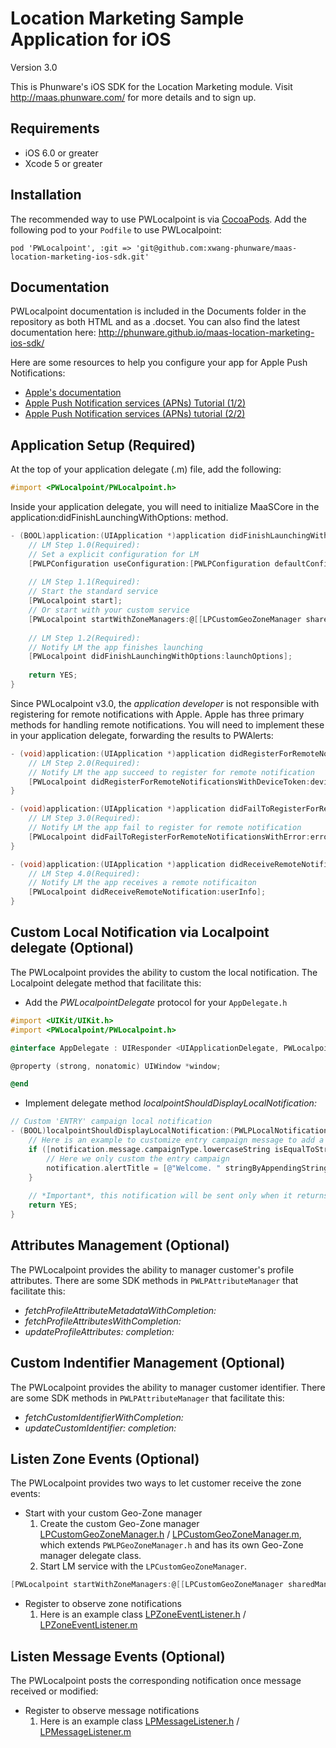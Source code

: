 Location Marketing Sample Application for iOS
==================

Version 3.0

This is Phunware's iOS SDK for the Location Marketing module. Visit http://maas.phunware.com/ for more details and to sign up.


Requirements
------------

- iOS 6.0 or greater
- Xcode 5 or greater



Installation
------------

The recommended way to use PWLocalpoint is via [CocoaPods](http://cocoapods.org). Add the following pod to your `Podfile` to use PWLocalpoint:
````
pod 'PWLocalpoint', :git => 'git@github.com:xwang-phunware/maas-location-marketing-ios-sdk.git'
````




Documentation
------------
PWLocalpoint documentation is included in the Documents folder in the repository as both HTML and as a .docset. You can also find the latest documentation here: http://phunware.github.io/maas-location-marketing-ios-sdk/

Here are some resources to help you configure your app for Apple Push Notifications:
- [Apple's documentation](https://developer.apple.com/library/ios/#documentation/NetworkingInternet/Conceptual/RemoteNotificationsPG/Introduction.html)
- [Apple Push Notification services (APNs) Tutorial (1/2)](http://www.raywenderlich.com/32960/apple-push-notification-services-in-ios-6-tutorial-part-1)
- [Apple Push Notification services (APNs) tutorial (2/2)](http://www.raywenderlich.com/32963/apple-push-notification-services-in-ios-6-tutorial-part-2)




Application Setup (Required)
-----------------
At the top of your application delegate (.m) file, add the following:

````objective-c
#import <PWLocalpoint/PWLocalpoint.h>
````

Inside your application delegate, you will need to initialize MaaSCore in the application:didFinishLaunchingWithOptions: method. 

````objective-c
- (BOOL)application:(UIApplication *)application didFinishLaunchingWithOptions:(NSDictionary *)launchOptions {
    // LM Step 1.0(Required):
    // Set a explicit configuration for LM
    [PWLPConfiguration useConfiguration:[PWLPConfiguration defaultConfiguration]];
    
    // LM Step 1.1(Required):
    // Start the standard service
    [PWLocalpoint start];
    // Or start with your custom service
    [PWLocalpoint startWithZoneManagers:@[[LPCustomGeoZoneManager sharedManager]]];
    
    // LM Step 1.2(Required):
    // Notify LM the app finishes launching
    [PWLocalpoint didFinishLaunchingWithOptions:launchOptions];
    
    return YES;
}
````

Since PWLocalpoint v3.0, the *application developer* is not responsible with registering for remote notifications with Apple. Apple has three primary methods for handling remote notifications. You will need to implement these in your application delegate, forwarding the results to PWAlerts:

````objective-c
- (void)application:(UIApplication *)application didRegisterForRemoteNotificationsWithDeviceToken:(NSData *)deviceToken {
    // LM Step 2.0(Required):
    // Notify LM the app succeed to register for remote notification
    [PWLocalpoint didRegisterForRemoteNotificationsWithDeviceToken:deviceToken];
}

- (void)application:(UIApplication *)application didFailToRegisterForRemoteNotificationsWithError:(NSError *)error {
    // LM Step 3.0(Required):
    // Notify LM the app fail to register for remote notification
    [PWLocalpoint didFailToRegisterForRemoteNotificationsWithError:error];
}

- (void)application:(UIApplication *)application didReceiveRemoteNotification:(NSDictionary *)userInfo {
    // LM Step 4.0(Required):
    // Notify LM the app receives a remote notificaiton
    [PWLocalpoint didReceiveRemoteNotification:userInfo];
}
````




Custom Local Notification via Localpoint delegate (Optional)
--------------

The PWLocalpoint provides the ability to custom the local notification. The Localpoint delegate method that facilitate this:
- Add the *PWLocalpointDelegate* protocol for your `AppDelegate.h`
````objective-c
#import <UIKit/UIKit.h>
#import <PWLocalpoint/PWLocalpoint.h>

@interface AppDelegate : UIResponder <UIApplicationDelegate, PWLocalpointDelegate>

@property (strong, nonatomic) UIWindow *window;

@end
````

- Implement delegate method *localpointShouldDisplayLocalNotification:*

````objective-c
// Custom 'ENTRY' campaign local notification
- (BOOL)localpointShouldDisplayLocalNotification:(PWLPLocalNotification *)notification {
    // Here is an example to customize entry campaign message to add a string 'Welcome. ' at the front of notification title.
    if ([notification.message.campaignType.lowercaseString isEqualToString:PWLPZoneMessageGeofenceEntryCampaignType.lowercaseString]) {
        // Here we only custom the entry campaign
        notification.alertTitle = [@"Welcome. " stringByAppendingString:notification.alertTitle];
    }
    
    // *Important*, this notification will be sent only when it returns 'YES', it will be ingore if it returns 'NO'.
    return YES;
}
````



Attributes Management (Optional)
--------------

The PWLocalpoint provides the ability to manager customer's profile attributes. There are some SDK methods in `PWLPAttributeManager` that facilitate this: 
- *fetchProfileAttributeMetadataWithCompletion:*
- *fetchProfileAttributesWithCompletion:*
- *updateProfileAttributes: completion:*



Custom Indentifier Management (Optional) 
--------------

The PWLocalpoint provides the ability to manager customer identifier. There are some SDK methods in `PWLPAttributeManager` that facilitate this: 
- *fetchCustomIdentifierWithCompletion:*
- *updateCustomIdentifier: completion:*



Listen Zone Events (Optional) 
--------------

The PWLocalpoint provides two ways to let customer receive the zone events: 
- Start with your custom Geo-Zone manager
    1. Create the custom Geo-Zone manager [LPCustomGeoZoneManager.h](https://github.com/xwang-phunware/maas-location-marketing-ios-sdk/blob/master/Samples/Custom%20Listeners/PWLMSample/Listeners/LPCustomGeoZoneManager.h) / [LPCustomGeoZoneManager.m](https://github.com/xwang-phunware/maas-location-marketing-ios-sdk/blob/master/Samples/Custom%20Listeners/PWLMSample/Listeners/LPCustomGeoZoneManager.m), which extends `PWLPGeoZoneManager.h` and has its own Geo-Zone manager delegate class.
    2. Start LM service with the `LPCustomGeoZoneManager`. 
````objective-c
[PWLocalpoint startWithZoneManagers:@[[LPCustomGeoZoneManager sharedManager]]];
````
- Register to observe zone notifications
    1. Here is an example class [LPZoneEventListener.h](https://github.com/xwang-phunware/maas-location-marketing-ios-sdk/blob/master/Samples/Custom%20Listeners/PWLMSample/Listeners/LPZoneEventListener.h) / [LPZoneEventListener.m](https://github.com/xwang-phunware/maas-location-marketing-ios-sdk/blob/master/Samples/Custom%20Listeners/PWLMSample/Listeners/LPZoneEventListener.m) 



Listen Message Events (Optional) 
--------------

The PWLocalpoint posts the corresponding notification once message received or modified: 

- Register to observe message notifications
    1. Here is an example class [LPMessageListener.h](https://github.com/xwang-phunware/maas-location-marketing-ios-sdk/blob/master/Samples/Custom%20Listeners/PWLMSample/Listeners/LPMessageListener.h) / [LPMessageListener.m](https://github.com/xwang-phunware/maas-location-marketing-ios-sdk/blob/master/Samples/Custom%20Listeners/PWLMSample/Listeners/LPMessageListener.m) 

